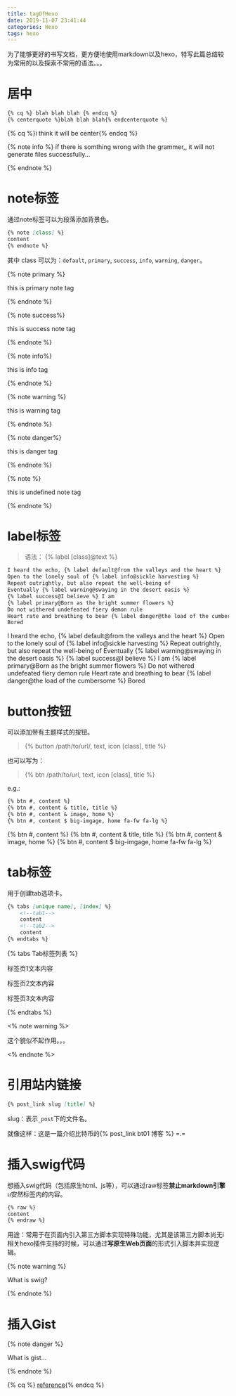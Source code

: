 ```yaml
---
title: tagOfHexo
date: 2019-11-07 23:41:44
categories: Hexo
tags: hexo
---
```


为了能够更好的书写文档，更方便地使用markdown以及hexo，特写此篇总结较为常用的以及探索不常用的语法。。。

<!--more-->

# 居中

```markdown
{% cq %} blah blah blah {% endcq %}
{% centerquote %}blah blah blah{% endcenterquote %}
```

{% cq %}i think it will be center{% endcq %}

{% note info %}
if there is somthing wrong with the grammer,, it will not generate files successfully...

{% endnote %}

# note标签

通过note标签可以为段落添加背景色。

```markdown
{% note [class] %}
content
{% endnote %}
```

其中 class 可以为：`default`, `primary`, `success`, `info`, `warning`, `danger`。

{% note primary %}

this is primary note tag

{% endnote %}

{% note success%}

this is success note tag

{% endnote %}

{% note info%}

this is info tag

{% endnote %}

{% note warning %}

this is warning tag

{% endnote %}

{% note danger%}

this is danger tag

{% endnote %}

{% note %}

this is undefined note tag

{% endnote %}

# label标签

> 语法： {% label [class]@text %}

```markdown
I heard the echo, {% label default@from the valleys and the heart %}
Open to the lonely soul of {% label info@sickle harvesting %}
Repeat outrightly, but also repeat the well-being of
Eventually {% label warning@swaying in the desert oasis %}
{% label success@I believe %} I am
{% label primary@Born as the bright summer flowers %}
Do not withered undefeated fiery demon rule
Heart rate and breathing to bear {% label danger@the load of the cumbersome %}
Bored
```

I heard the echo, {% label default@from the valleys and the heart %}
Open to the lonely soul of {% label info@sickle harvesting %}
Repeat outrightly, but also repeat the well-being of
Eventually {% label warning@swaying in the desert oasis %}
{% label success@I believe %} I am
{% label primary@Born as the bright summer flowers %}
Do not withered undefeated fiery demon rule
Heart rate and breathing to bear {% label danger@the load of the cumbersome %}
Bored

# button按钮

可以添加带有主题样式的按钮。

> {% button /path/to/url/, text, icon [class], title %}

也可以写为：

> {% btn /path/to/url, text, icon [class], title %}

e.g.:

```markdown
{% btn #, content %}
{% btn #, content & title, title %}
{% btn #, content & image, home %}
{% btn #, content $ big-imgage, home fa-fw fa-lg %}
```

{% btn #, content %}
{% btn #, content & title, title %}
{% btn #, content & image, home %}
{% btn #, content $ big-imgage, home fa-fw fa-lg %}

# tab标签

用于创建tab选项卡。

```markdown
{% tabs [unique name], [index] %}
	<!--tab1-->
	content
	<!--tab2-->
	content
{% endtabs %}
```

{% tabs Tab标签列表 %}  

<!-- tab 标签页1 -->    

标签页1文本内容  

<!-- endtab --> 

 <!-- tab 标签页2 -->   

 标签页2文本内容 

 <!-- endtab --> 

 <!-- tab 标签页3 -->   

 标签页3文本内容  

<!-- endtab -->

{% endtabs %}   

<% note warning %>

这个貌似不起作用。。。

<% endnote %>

# 引用站内链接

```markdown
{% post_link slug [title] %}
```

slug：表示`_post`下的文件名。

就像这样：这是一篇介绍比特币的{% post_link bt01 博客 %} =.=

# 插入swig代码

想插入swig代码（包括原生html、js等），可以通过raw标签**禁止markdown引擎**u安然标签内的内容。

```markdown
{% raw %}
content
{% endraw %}
```

用途：常用于在页面内引入第三方脚本实现特殊功能，尤其是该第三方脚本尚无i相关hexo插件支持的时候，可以通过**写原生Web页面**的形式引入脚本并实现逻辑。

{% note warning %}

What is swig?

{% endnote %}

# 插入Gist

{% note danger %}

What is gist...

{% endnote %}



 {% cq %} [reference]( https://theme-next.iissnan.com/tag-plugins.html ){% endcq %} 





